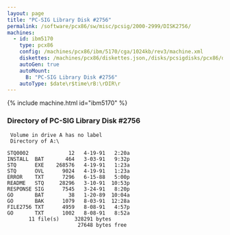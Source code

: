 ```yaml
---
layout: page
title: "PC-SIG Library Disk #2756"
permalink: /software/pcx86/sw/misc/pcsig/2000-2999/DISK2756/
machines:
  - id: ibm5170
    type: pcx86
    config: /machines/pcx86/ibm/5170/cga/1024kb/rev3/machine.xml
    diskettes: /machines/pcx86/diskettes.json,/disks/pcsigdisks/pcx86/diskettes.json
    autoGen: true
    autoMount:
      B: "PC-SIG Library Disk #2756"
    autoType: $date\r$time\rB:\rDIR\r
---
```


{% include machine.html id="ibm5170" %}

### Directory of PC-SIG Library Disk #2756

     Volume in drive A has no label
     Directory of A:\

    STQ0002             12   4-19-91   2:20a
    INSTALL  BAT       464   3-03-91   9:32p
    STQ      EXE    268576   4-19-91   1:23a
    STQ      OVL      9024   4-19-91   1:23a
    ERROR    TXT      7296   6-15-88   5:00p
    README   STQ     28296   3-10-91  10:53p
    RESPONSE SIG      7545   3-24-91   8:20p
    GO       BAT        38   1-20-89  10:04a
    GO       BAK      1079   8-03-91  12:28a
    FILE2756 TXT      4959   8-08-91   4:57p
    GO       TXT      1002   8-08-91   8:52a
           11 file(s)     328291 bytes
                           27648 bytes free
